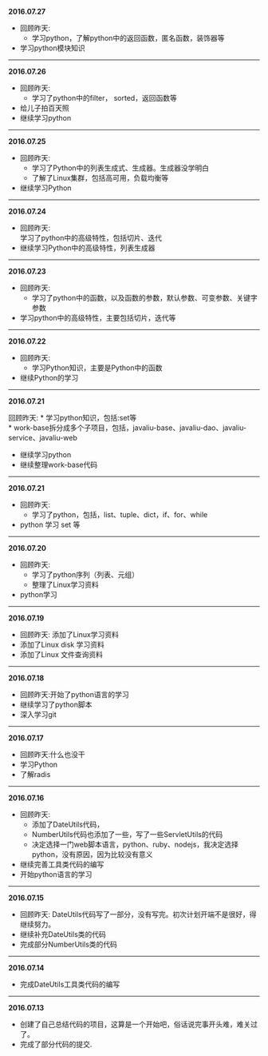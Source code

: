 **2016.07.27**

* 回顾昨天:   
	* 学习python，了解python中的返回函数，匿名函数，装饰器等
* 学习python模块知识    

-------------------------------------------------------------------------------

**2016.07.26**

* 回顾昨天:     
	* 学习了python中的filter， sorted，返回函数等     
* 给儿子拍百天照      
* 继续学习python     

-------------------------------------------------------------------------------

**2016.07.25**

* 回顾昨天:
	* 学习了Python中的列表生成式、生成器。生成器没学明白    
	* 了解了Linux集群，包括高可用，负载均衡等
* 继续学习Python       

-------------------------------------------------------------------------------

**2016.07.24**

* 回顾昨天:        
	学习了python中的高级特性，包括切片、迭代        
* 继续学习Python中的高级特性，列表生成器    

-------------------------------------------------------------------------------

**2016.07.23**

* 回顾昨天:          
	* 学习了python中的函数，以及函数的参数，默认参数、可变参数、关键字参数       
* 学习python中的高级特性，主要包括切片，迭代等      

-------------------------------------------------------------------------------

**2016.07.22**

* 回顾昨天:           
	* 学习Python知识，主要是Python中的函数    
* 继续Python的学习     

-------------------------------------------------------------------------------

**2016.07.21**

回顾昨天:
	* 学习python知识，包括:set等        
	* work-base拆分成多个子项目，包括，javaliu-base、javaliu-dao、javaliu-service、javaliu-web      
* 继续学习python             
* 继续整理work-base代码      

-------------------------------------------------------------------------------

**2016.07.21**    

* 回顾昨天:
	* 学习了python，包括，list、tuple、dict，if、for、while
* python 学习 set 等

-------------------------------------------------------------------------------

**2016.07.20**   

* 回顾昨天:
	* 学习了python序列（列表、元组）
	* 整理了Linux学习资料
* python学习

-------------------------------------------------------------------------------

**2016.07.19**  

* 回顾昨天:  添加了Linux学习资料     
* 添加了Linux disk 学习资料     
* 添加了Linux 文件查询资料   

-------------------------------------------------------------------------------

**2016.07.18**

* 回顾昨天:开始了python语言的学习    
* 继续学习了python脚本      
* 深入学习git    

-------------------------------------------------------------------------------

**2016.07.17**

* 回顾昨天:什么也没干   
* 学习Python    
* 了解radis     

-------------------------------------------------------------------------------

**2016.07.16**

* 回顾昨天:
	* 添加了DateUtils代码，            
	* NumberUtils代码也添加了一些，写了一些ServletUtils的代码         
	* 决定选择一门web脚本语言，python、ruby、nodejs，我决定选择python，没有原因，因为比较没有意义        
* 继续完善工具类代码的编写        
* 开始python语言的学习     

-------------------------------------------------------------------------------

**2016.07.15**

* 回顾昨天: DateUtils代码写了一部分，没有写完。初次计划开端不是很好，得继续努力。
* 继续补充DateUtils类的代码
* 完成部分NumberUtils类的代码

-------------------------------------------------------------------------------

**2016.07.14**

* 完成DateUtils工具类代码的编写    

-------------------------------------------------------------------------------

**2016.07.13**

* 创建了自己总结代码的项目，这算是一个开始吧，俗话说完事开头难，难关过了。
* 完成了部分代码的提交.
	
